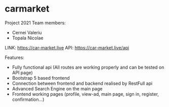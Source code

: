 # carmarket
Project 2021
Team members:
- Cernei Valeriu
- Topala Nicolae

LINK: https://car-market.live
API: https://car-market.live/api

Features:
- Fully functional api (All routes are working properly and can be tested on API page)
- Bootstrap 5 based frontend
- Connection between frontend and backend realised by RestFull api
- Advanced Search Engine on the main page
- Frontend working pages (profile, view-ad, main page, sign in, register, confirmation...)
